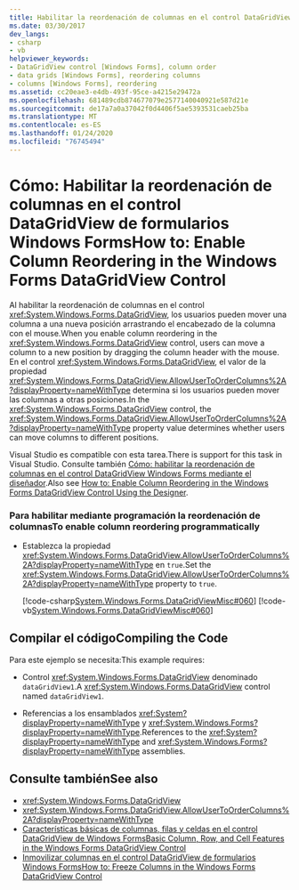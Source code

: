 ```yaml
---
title: Habilitar la reordenación de columnas en el control DataGridView
ms.date: 03/30/2017
dev_langs:
- csharp
- vb
helpviewer_keywords:
- DataGridView control [Windows Forms], column order
- data grids [Windows Forms], reordering columns
- columns [Windows Forms], reordering
ms.assetid: cc20eae3-e4db-493f-95ce-a4215e29472a
ms.openlocfilehash: 681489cdb874677079e2577140040921e587d21e
ms.sourcegitcommit: de17a7a0a37042f0d4406f5ae5393531caeb25ba
ms.translationtype: MT
ms.contentlocale: es-ES
ms.lasthandoff: 01/24/2020
ms.locfileid: "76745494"
---
```

# <a name="how-to-enable-column-reordering-in-the-windows-forms-datagridview-control"></a><span data-ttu-id="f7d55-102">Cómo: Habilitar la reordenación de columnas en el control DataGridView de formularios Windows Forms</span><span class="sxs-lookup"><span data-stu-id="f7d55-102">How to: Enable Column Reordering in the Windows Forms DataGridView Control</span></span>
<span data-ttu-id="f7d55-103">Al habilitar la reordenación de columnas en el control <xref:System.Windows.Forms.DataGridView>, los usuarios pueden mover una columna a una nueva posición arrastrando el encabezado de la columna con el mouse.</span><span class="sxs-lookup"><span data-stu-id="f7d55-103">When you enable column reordering in the <xref:System.Windows.Forms.DataGridView> control, users can move a column to a new position by dragging the column header with the mouse.</span></span> <span data-ttu-id="f7d55-104">En el control <xref:System.Windows.Forms.DataGridView>, el valor de la propiedad <xref:System.Windows.Forms.DataGridView.AllowUserToOrderColumns%2A?displayProperty=nameWithType> determina si los usuarios pueden mover las columnas a otras posiciones.</span><span class="sxs-lookup"><span data-stu-id="f7d55-104">In the <xref:System.Windows.Forms.DataGridView> control, the <xref:System.Windows.Forms.DataGridView.AllowUserToOrderColumns%2A?displayProperty=nameWithType> property value determines whether users can move columns to different positions.</span></span>  
  
 <span data-ttu-id="f7d55-105">Visual Studio es compatible con esta tarea.</span><span class="sxs-lookup"><span data-stu-id="f7d55-105">There is support for this task in Visual Studio.</span></span>  <span data-ttu-id="f7d55-106">Consulte también [Cómo: habilitar la reordenación de columnas en el control DataGridView Windows Forms mediante el diseñador](enable-column-reordering-in-the-datagrid-using-the-designer.md).</span><span class="sxs-lookup"><span data-stu-id="f7d55-106">Also see [How to: Enable Column Reordering in the Windows Forms DataGridView Control Using the Designer](enable-column-reordering-in-the-datagrid-using-the-designer.md).</span></span>  
  
### <a name="to-enable-column-reordering-programmatically"></a><span data-ttu-id="f7d55-107">Para habilitar mediante programación la reordenación de columnas</span><span class="sxs-lookup"><span data-stu-id="f7d55-107">To enable column reordering programmatically</span></span>  
  
- <span data-ttu-id="f7d55-108">Establezca la propiedad <xref:System.Windows.Forms.DataGridView.AllowUserToOrderColumns%2A?displayProperty=nameWithType> en `true`.</span><span class="sxs-lookup"><span data-stu-id="f7d55-108">Set the <xref:System.Windows.Forms.DataGridView.AllowUserToOrderColumns%2A?displayProperty=nameWithType> property to `true`.</span></span>  
  
     [!code-csharp[System.Windows.Forms.DataGridViewMisc#060](~/samples/snippets/csharp/VS_Snippets_Winforms/System.Windows.Forms.DataGridViewMisc/CS/datagridviewmisc.cs#060)]
     [!code-vb[System.Windows.Forms.DataGridViewMisc#060](~/samples/snippets/visualbasic/VS_Snippets_Winforms/System.Windows.Forms.DataGridViewMisc/VB/datagridviewmisc.vb#060)]  
  
## <a name="compiling-the-code"></a><span data-ttu-id="f7d55-109">Compilar el código</span><span class="sxs-lookup"><span data-stu-id="f7d55-109">Compiling the Code</span></span>  
 <span data-ttu-id="f7d55-110">Para este ejemplo se necesita:</span><span class="sxs-lookup"><span data-stu-id="f7d55-110">This example requires:</span></span>  
  
- <span data-ttu-id="f7d55-111">Control <xref:System.Windows.Forms.DataGridView> denominado `dataGridView1`.</span><span class="sxs-lookup"><span data-stu-id="f7d55-111">A <xref:System.Windows.Forms.DataGridView> control named `dataGridView1`.</span></span>  
  
- <span data-ttu-id="f7d55-112">Referencias a los ensamblados <xref:System?displayProperty=nameWithType> y <xref:System.Windows.Forms?displayProperty=nameWithType>.</span><span class="sxs-lookup"><span data-stu-id="f7d55-112">References to the <xref:System?displayProperty=nameWithType> and <xref:System.Windows.Forms?displayProperty=nameWithType> assemblies.</span></span>  
  
## <a name="see-also"></a><span data-ttu-id="f7d55-113">Consulte también</span><span class="sxs-lookup"><span data-stu-id="f7d55-113">See also</span></span>

- <xref:System.Windows.Forms.DataGridView>
- <xref:System.Windows.Forms.DataGridView.AllowUserToOrderColumns%2A?displayProperty=nameWithType>
- [<span data-ttu-id="f7d55-114">Características básicas de columnas, filas y celdas en el control DataGridView de Windows Forms</span><span class="sxs-lookup"><span data-stu-id="f7d55-114">Basic Column, Row, and Cell Features in the Windows Forms DataGridView Control</span></span>](basic-column-row-and-cell-features-wf-datagridview-control.md)
- [<span data-ttu-id="f7d55-115">Inmovilizar columnas en el control DataGridView de formularios Windows Forms</span><span class="sxs-lookup"><span data-stu-id="f7d55-115">How to: Freeze Columns in the Windows Forms DataGridView Control</span></span>](how-to-freeze-columns-in-the-windows-forms-datagridview-control.md)
